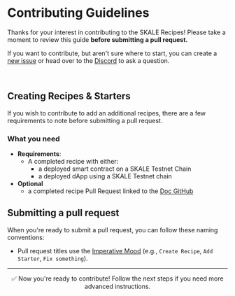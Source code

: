 # Contributing Guidelines

Thanks for your interest in contributing to the SKALE Recipes! Please take a moment to review this guide **before submitting a pull request.**

If you want to contribute, but aren't sure where to start, you can create a [new issue](https://github.com/skalenetwork/recipes/issues) or head over to the [Discord](https://skale.chat) to ask a question.

<br>

## Creating Recipes & Starters

If you wish to contribute to add an additional recipes, there are a few requirements to note before submitting a pull request.

### What you need

- **Requirements**:
  - A completed recipe with either:
    - a deployed smart contract on a SKALE Testnet Chain
    - a deployed dApp using a SKALE Testnet chain
- **Optional**
  - a completed recipe Pull Request linked to the [Doc GitHub](https://github.com/skalenetwork/docs.skale/network)

## Submitting a pull request

When you're ready to submit a pull request, you can follow these naming conventions:

- Pull request titles use the [Imperative Mood](https://en.wikipedia.org/wiki/Imperative_mood) (e.g., `Create Recipe`, `Add Starter`, `Fix something`).

---
<div align="center">
  ✅ Now you're ready to contribute! Follow the next steps if you need more advanced instructions.
</div>